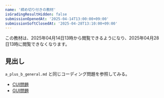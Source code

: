 ```yaml
---
name: '締め切り付きの教材'
isGradingResultHidden: false
submissionOpenedAt: '2025-04-14T13:00:00+09:00'
submissionSoftClosedAt: '2025-04-28T13:10:00+09:00'
---
```


この教材は、2025年04月14日13時から閲覧できるようになり、2025年04月28日13時に閲覧できなくなります。

## 見出し

`a_plus_b_general.md` と同じコーディング問題を参照してみる。

- [CUI問題](problems/example_course_imported_a_plus_b)
- [GUI問題](problems/example_course_imported_java_gui)
